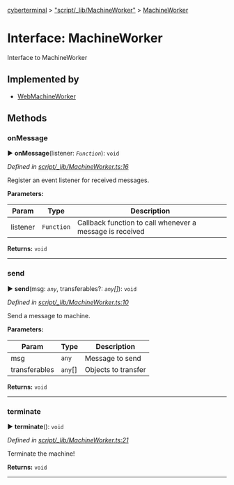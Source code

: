 [cyberterminal](../README.md) > ["script/_lib/MachineWorker"](../modules/_script__lib_machineworker_.md) > [MachineWorker](../interfaces/_script__lib_machineworker_.machineworker.md)



# Interface: MachineWorker


Interface to MachineWorker

## Implemented by

* [WebMachineWorker](../classes/_script__lib_websys_.webmachineworker.md)


## Methods
<a id="onmessage"></a>

###  onMessage

► **onMessage**(listener: *`Function`*): `void`



*Defined in [script/_lib/MachineWorker.ts:16](https://github.com/FantasyInternet/cyberterminal/blob/HEAD/src/script/_lib/MachineWorker.ts#L16)*



Register an event listener for received messages.


**Parameters:**

| Param | Type | Description |
| ------ | ------ | ------ |
| listener | `Function`   |  Callback function to call whenever a message is received |





**Returns:** `void`





___

<a id="send"></a>

###  send

► **send**(msg: *`any`*, transferables?: *`any`[]*): `void`



*Defined in [script/_lib/MachineWorker.ts:10](https://github.com/FantasyInternet/cyberterminal/blob/HEAD/src/script/_lib/MachineWorker.ts#L10)*



Send a message to machine.


**Parameters:**

| Param | Type | Description |
| ------ | ------ | ------ |
| msg | `any`   |  Message to send |
| transferables | `any`[]   |  Objects to transfer |





**Returns:** `void`





___

<a id="terminate"></a>

###  terminate

► **terminate**(): `void`



*Defined in [script/_lib/MachineWorker.ts:21](https://github.com/FantasyInternet/cyberterminal/blob/HEAD/src/script/_lib/MachineWorker.ts#L21)*



Terminate the machine!




**Returns:** `void`





___


